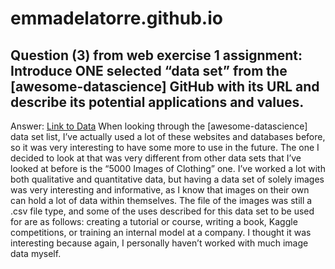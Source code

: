 # emmadelatorre.github.io

## Question (3) from web exercise 1 assignment: Introduce ONE selected “data set” from the [awesome-datascience] GitHub with its URL and describe its potential applications and values.

Answer: [Link to Data](https://github.com/alexeygrigorev/clothing-dataset) When looking through the [awesome-datascience] data set list, I’ve actually used a lot of these websites and databases before, so it was very interesting to have some more to use in the future. The one I decided to look at that was very different from other data sets that I’ve looked at before is the “5000 Images of Clothing” one. I’ve worked a lot with both qualitative and quantitative data, but having a data set of solely images was very interesting and informative, as I know that images on their own can hold a lot of data within themselves. The file of the images was still a .csv file type, and some of the uses described for this data set to be used for are as follows: creating a tutorial or course, writing a book, Kaggle competitions, or training an internal model at a company. I thought it was interesting because again, I personally haven’t worked with much image data myself.


